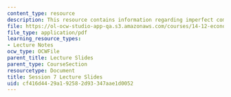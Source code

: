 ```yaml
---
content_type: resource
description: This resource contains information regarding imperfect competition.
file: https://ol-ocw-studio-app-qa.s3.amazonaws.com/courses/14-12-economic-applications-of-game-theory-fall-2012/cf416d4429a192582d93347aae1d0052_MIT14_12F12_slides7.pdf
file_type: application/pdf
learning_resource_types:
- Lecture Notes
ocw_type: OCWFile
parent_title: Lecture Slides
parent_type: CourseSection
resourcetype: Document
title: Session 7 Lecture Slides
uid: cf416d44-29a1-9258-2d93-347aae1d0052
---
```

